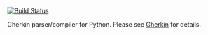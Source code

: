 [![Build Status](https://secure.travis-ci.org/cucumber/gherkin-python.svg)](http://travis-ci.org/cucumber/gherkin-python)

Gherkin parser/compiler for Python. Please see [Gherkin](https://github.com/cucumber/gherkin) for details.
